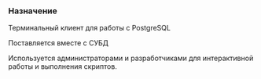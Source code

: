 ### Назначение

Терминальный клиент для работы с PostgreSQL  

Поставляется вместе с СУБД

Используется администраторами и разработчиками для интерактивной работы и выполнения скриптов.
